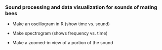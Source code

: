 ### Sound processing and data visualization for sounds of mating bees

* Make an oscillogram in R (show time vs. sound)

* Make spectrogram (shows frequency vs. time)

* Make a zoomed-in view of a portion of the sound
